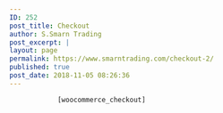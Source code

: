 ```yaml
---
ID: 252
post_title: Checkout
author: S.Smarn Trading
post_excerpt: |
layout: page
permalink: https://www.smarntrading.com/checkout-2/
published: true
post_date: 2018-11-05 08:26:36
---
```


				[woocommerce_checkout]